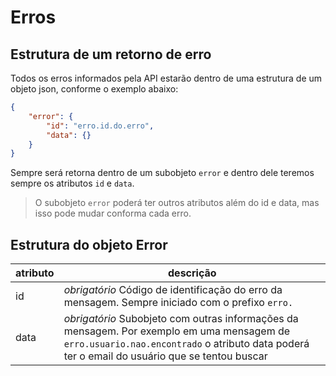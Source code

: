 # Erros

## Estrutura de um retorno de erro

Todos os erros informados pela API estarão dentro de uma estrutura de um objeto json, conforme o exemplo abaixo:

```json
{
    "error": {
        "id": "erro.id.do.erro",
        "data": {}
    }
}
```

Sempre será retorna dentro de um subobjeto `error` e dentro dele teremos sempre os atributos `id` e `data`.

> O subobjeto `error` poderá ter outros atributos além do id e data, mas isso pode mudar conforma cada erro.

## Estrutura do objeto Error

| atributo | descrição |
|---|---|
| id | *obrigatório* Código de identificação do erro da mensagem. Sempre iniciado com o prefixo `erro.` |
| data | *obrigatório* Subobjeto com outras informações da mensagem. Por exemplo em uma mensagem de `erro.usuario.nao.encontrado` o atributo data poderá ter o email do usuário que se tentou buscar |
